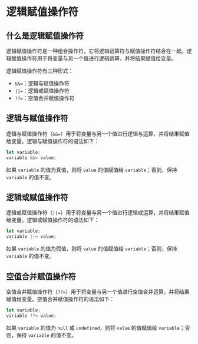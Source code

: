# 逻辑赋值操作符

## 什么是逻辑赋值操作符

逻辑赋值操作符是一种组合操作符，它将逻辑运算符与赋值操作符结合在一起。逻辑赋值操作符用于将变量与另一个值进行逻辑运算，并将结果赋值给变量。

逻辑赋值操作符有三种形式：

- `&&=`：逻辑与赋值操作符
- `||=`：逻辑或赋值操作符
- `??=`：空值合并赋值操作符

## 逻辑与赋值操作符

逻辑与赋值操作符（`&&=`）用于将变量与另一个值进行逻辑与运算，并将结果赋值给变量。逻辑与赋值操作符的语法如下：

```javascript
let variable;
variable &&= value;
```

如果 `variable` 的值为真值，则将 `value` 的值赋值给 `variable`；否则，保持 `variable` 的值不变。

## 逻辑或赋值操作符

逻辑或赋值操作符（`||=`）用于将变量与另一个值进行逻辑或运算，并将结果赋值给变量。逻辑或赋值操作符的语法如下：

```javascript
let variable;
variable ||= value;
```

如果 `variable` 的值为假值，则将 `value` 的值赋值给 `variable`；否则，保持 `variable` 的值不变。

## 空值合并赋值操作符

空值合并赋值操作符（`??=`）用于将变量与另一个值进行空值合并运算，并将结果赋值给变量。空值合并赋值操作符的语法如下：

```javascript
let variable;
variable ??= value;
```

如果 `variable` 的值为 `null` 或 `undefined`，则将 `value` 的值赋值给 `variable`；否则，保持 `variable` 的值不变。
